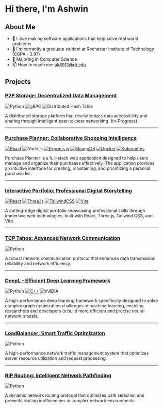 
# Hi there, I'm Ashwin

## About Me
- 🌱 I love making software applications that help solve real world problems
- 🔭 I'm currently a graduate student at Rochester Institute of Technology (CGPA - 3.97)
- 💬 Majoring in Computer Science
- 📫 How to reach me: ak6913@rit.edu
<!-- - ⚡ Fun fact: [something interesting about yourself] -->
  
## Projects

### [P2P Storage: Decentralized Data Management](https://github.com/ashwin1596/p2p)
![Python](https://img.shields.io/badge/-Python-3776AB?logo=python&logoColor=white)
![gRPC](https://img.shields.io/badge/-gRPC-FF6F00?logo=grpc&logoColor=white)
![Distributed Hash Table](https://img.shields.io/badge/-DHT-232F3E?logo=dht&logoColor=white)

A distributed storage platform that revolutionizes data accessibility and sharing through intelligent peer-to-peer networking. (In-Progress)

---

### [Purchase Planner: Collaborative Shopping Intelligence](https://github.com/ashwin1596/purchase_planner)
[![React](https://img.shields.io/badge/React-%2320232a.svg?logo=react&logoColor=%2361DAFB)](#)
![Node.js](https://img.shields.io/badge/-Node.js-339933?logo=node.js&logoColor=white)
[![Express.js](https://img.shields.io/badge/Express.js-%23404d59.svg?logo=express&logoColor=%2361DAFB)](#)
[![MongoDB](https://img.shields.io/badge/MongoDB-%234ea94b.svg?logo=mongodb&logoColor=white)](#)
[![Docker](https://img.shields.io/badge/Docker-2496ED?logo=docker&logoColor=fff)](#)
[![Kubernetes](https://img.shields.io/badge/Kubernetes-326CE5?logo=kubernetes&logoColor=fff)](#)

Purchase Planner is a full-stack web application designed to help users manage and organize their purchases effectively. The application provides an intuitive interface for creating, maintaining, and prioritizing a personal purchase list.

---

### [Interactive Portfolio: Professional Digital Storytelling](https://github.com/ashwin1596/portfolio-website)
[![React](https://img.shields.io/badge/React-%2320232a.svg?logo=react&logoColor=%2361DAFB)](#)
[![Three.js](https://img.shields.io/badge/Three.js-000?logo=threedotjs&logoColor=fff)](#)
[![TailwindCSS](https://img.shields.io/badge/Tailwind%20CSS-%2338B2AC.svg?logo=tailwind-css&logoColor=white)](#)
[![Vite](https://img.shields.io/badge/Vite-646CFF?logo=vite&logoColor=fff)](#)

A cutting-edge digital portfolio showcasing professional skills through immersive web technologies, built with React, Three.js, Tailwind CSS, and Vite.

---

### [TCP Tahoe: Advanced Network Communication](https://github.com/ashwin1596/tcp)
![Python](https://img.shields.io/badge/-Python-3776AB?style=flat-square&logo=python&logoColor=white)

A robust network communication protocol that enhances data transmission reliability and network efficiency.

---

### [DeepL - Efficient Deep Learning Framework](https://github.com/ashwin1596/deepL)
![Python](https://img.shields.io/badge/-Python-3776AB?style=flat-square&logo=python&logoColor=white)
[![C++](https://img.shields.io/badge/C++-%2300599C.svg?logo=c%2B%2B&logoColor=white)](#)
![nVIDIA](https://img.shields.io/badge/cuda-000000.svg?style=for-the-badge&logo=nVIDIA&logoColor=green)

A high-performance deep learning framework specifically designed to solve complex graph optimization challenges in machine learning, enabling researchers and developers to build more efficient and precise neural network models.

---

### [LoadBalancer: Smart Traffic Optimization](https://github.com/ashwin1596/load_balancer)
![Python](https://img.shields.io/badge/-Python-3776AB?style=flat-square&logo=python&logoColor=white)

A high-performance network traffic management system that optimizes server resource utilization and request processing.

---

### [RIP Routing: Intelligent Network Pathfinding](https://github.com/ashwin1596/routing_protocol)
![Python](https://img.shields.io/badge/-Python-3776AB?style=flat-square&logo=python&logoColor=white)

A dynamic network routing protocol that optimizes path selection and prevents routing inefficiencies in complex network environments.
